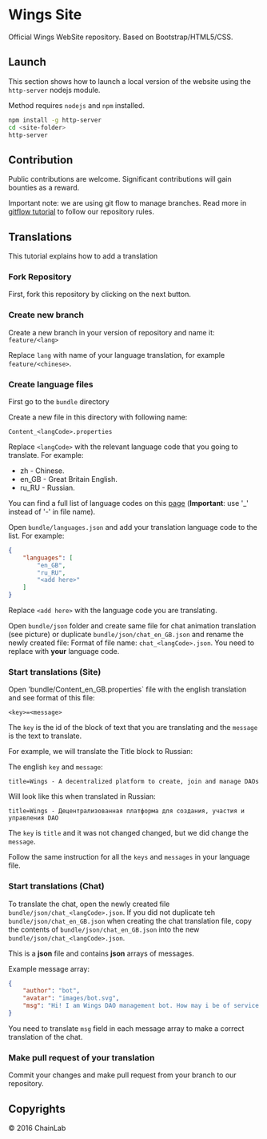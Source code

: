 # Wings Site

Official Wings WebSite repository. Based on Bootstrap/HTML5/CSS.

## Launch

This section shows how to launch a local version of the website using the `http-server` nodejs module.

Method requires `nodejs` and `npm` installed.

```sh
npm install -g http-server
cd <site-folder>
http-server
```

## Contribution 

Public contributions are welcome. Significant contributions will gain bounties as a reward.

Important note: we are using git flow to manage branches. Read more in [gitflow tutorial](http://danielkummer.github.io/git-flow-cheatsheet/) to follow our repository rules.

## Translations

This tutorial explains how to add a translation

### Fork Repository

First, fork this repository by clicking on the next button.

### Create new branch

Create a new branch in your version of repository and name it: `feature/<lang>` 

Replace `lang` with name of your language translation, for example `feature/<chinese>`.

### Create language files

First go to the `bundle` directory

Create a new file in this directory with following name:

```
Content_<langCode>.properties
```

Replace `<langCode>` with the relevant language code that you going to translate. For example:

* zh - Chinese.
* en_GB - Great Britain English.
* ru_RU - Russian.

You can find a full list of language codes on this [page](http://www.lingoes.net/en/translator/langcode.htm) (**Important**: use '_' instead of '-' in file name).

Open `bundle/languages.json` and add your translation language code to the list. For example:

```json
{
	"languages": [
		"en_GB",
		"ru_RU",
		"<add here>"
	]
}
```

Replace `<add here>` with the language code you are translating.

Open `bundle/json` folder and create same file for chat animation translation (see picture) or duplicate `bundle/json/chat_en_GB.json` and rename the newly created file:
Format of file name: `chat_<langCode>.json`. You need to replace <langCode> with **your** language code.

### Start translations (Site)

Open 'bundle/Content_en_GB.properties` file with the english translation and see format of this file:

```
<key>=<message>
```

The `key` is the id of the block of text that you are translating and the `message` is the text to translate.

For example, we will translate the Title block to Russian: 

The english `key` and `message`:

```
title=Wings - A decentralized platform to create, join and manage DAOs
```

Will look like this when translated in Russian:

```
title=Wings - Децентрализованная платформа для создания, участия и управления DAO
```

The `key` is `title` and it was not changed changed, but we did change the `message`.

Follow the same instruction for all the `keys` and `messages` in your language file.


### Start translations (Chat)

To translate the chat, open the newly created file `bundle/json/chat_<langCode>.json`. If you did not duplicate teh `bundle/json/chat_en_GB.json` when creating the chat translation file, copy the contents of `bundle/json/chat_en_GB.json` into the new `bundle/json/chat_<langCode>.json`.

This is a **json** file and contains **json** arrays of messages.

Example message array:

```json
{
	"author": "bot",
	"avatar": "images/bot.svg",
	"msg": "Hi! I am Wings DAO management bot. How may i be of service ?"
}
```

You need to translate `msg` field in each message array to make a correct translation of the chat.

### Make pull request of your translation

Commit your changes and make pull request from your branch to our repository.

## Copyrights

© 2016 ChainLab
